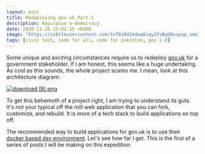 ```yaml
---
layout: post
title: Redeploying gov.uk Part-1
description: Repurpose e-democracy
date: 2020-11-26 15:01:35 +0300
image: "https://svbtleusercontent.com/tnT8s842edwq6iqy1PsBqG0xspap_small.png"
tags: [civic tech, code for all, code for pakistan, gov 2.0]
---
```


Some unique and exciting circumstances require us to redeploy [gov.uk](https://www.gov.uk/) for a government stakeholder. If I am honest, this seems like a huge undertaking. As cool as this sounds, the whole project scares me. I mean, look at this architecture diagram:

[![download (8).png](https://svbtleusercontent.com/fSpW7BwhZVr5QnMdHn3q5k0xspap_small.png)](https://svbtleusercontent.com/fSpW7BwhZVr5QnMdHn3q5k0xspap.png)

To get this behemoth of a project right, I am trying to understand its guts. It's not your typical off the mill web application that you can fork, customize, and rebuild. It is more of a tech stack to build applications on top off.

The recommended way to build applications for gov.uk is to use their [docker based dev environment](https://github.com/alphagov/govuk-docker). Let's see how far I get. This is the first of a series of posts I will be making on this expedition
